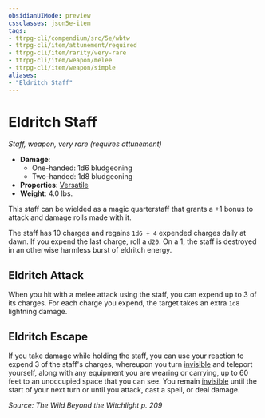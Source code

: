 ```yaml
---
obsidianUIMode: preview
cssclasses: json5e-item
tags:
- ttrpg-cli/compendium/src/5e/wbtw
- ttrpg-cli/item/attunement/required
- ttrpg-cli/item/rarity/very-rare
- ttrpg-cli/item/weapon/melee
- ttrpg-cli/item/weapon/simple
aliases: 
- "Eldritch Staff"
---
```

# Eldritch Staff
*Staff, weapon, very rare (requires attunement)*  


- **Damage**:
  - One-handed: 1d6 bludgeoning
  - Two-handed: 1d8 bludgeoning
- **Properties**: [Versatile](/CLI/item-properties.md#Versatile)
- **Weight**: 4.0 lbs.

This staff can be wielded as a magic quarterstaff that grants a +1 bonus to attack and damage rolls made with it.

The staff has 10 charges and regains `1d6 + 4` expended charges daily at dawn. If you expend the last charge, roll a `d20`. On a 1, the staff is destroyed in an otherwise harmless burst of eldritch energy.

## Eldritch Attack

When you hit with a melee attack using the staff, you can expend up to 3 of its charges. For each charge you expend, the target takes an extra `1d8` lightning damage.

## Eldritch Escape

If you take damage while holding the staff, you can use your reaction to expend 3 of the staff's charges, whereupon you turn [invisible](/CLI/conditions.md#Invisible) and teleport yourself, along with any equipment you are wearing or carrying, up to 60 feet to an unoccupied space that you can see. You remain [invisible](/CLI/conditions.md#Invisible) until the start of your next turn or until you attack, cast a spell, or deal damage.

*Source: The Wild Beyond the Witchlight p. 209*
